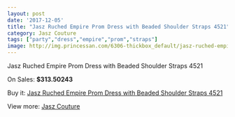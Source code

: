 ```yaml
---
layout: post
date: '2017-12-05'
title: "Jasz Ruched Empire Prom Dress with Beaded Shoulder Straps 4521"
category: Jasz Couture
tags: ["party","dress","empire","prom","straps"]
image: http://img.princessan.com/6306-thickbox_default/jasz-ruched-empire-prom-dress-with-beaded-shoulder-straps-4521.jpg
---
```

Jasz Ruched Empire Prom Dress with Beaded Shoulder Straps 4521

On Sales: **$313.50243**
<a href="https://www.princessan.com/en/jasz-couture/2902-jasz-ruched-empire-prom-dress-with-beaded-shoulder-straps-4521.html"><amp-img layout="responsive" width="600" height="600" src="//img.princessan.com/6306-thickbox_default/jasz-ruched-empire-prom-dress-with-beaded-shoulder-straps-4521.jpg" alt="Jasz Ruched Empire Prom Dress with Beaded Shoulder Straps 4521 0" /></a>
<a href="https://www.princessan.com/en/jasz-couture/2902-jasz-ruched-empire-prom-dress-with-beaded-shoulder-straps-4521.html"><amp-img layout="responsive" width="600" height="600" src="//img.princessan.com/6307-thickbox_default/jasz-ruched-empire-prom-dress-with-beaded-shoulder-straps-4521.jpg" alt="Jasz Ruched Empire Prom Dress with Beaded Shoulder Straps 4521 1" /></a>

Buy it: [Jasz Ruched Empire Prom Dress with Beaded Shoulder Straps 4521](https://www.princessan.com/en/jasz-couture/2902-jasz-ruched-empire-prom-dress-with-beaded-shoulder-straps-4521.html "Jasz Ruched Empire Prom Dress with Beaded Shoulder Straps 4521")

View more: [Jasz Couture](https://www.princessan.com/en/24-jasz-couture "Jasz Couture")